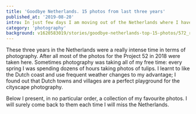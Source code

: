```yaml
---
title: 'Goodbye Netherlands. 15 photos from last three years'
published_at: '2019-08-20'
intro: In just few days I am moving out of the Netherlands where I have lived for the last three years. During these years I met many wonderful people, made countless memories and, obviously, taken hundreds of photos. I had a look at my archive and selected 15 of my favourite pictures.
category: 'photography'
background: v1620583019/stories/goodbye-netherlands-top-15-photos/572_rwlp0l.jpg
---
```


These three years in the Netherlands were a really intense time in terms of photography. After all most of the photos for the <nuxt-link to="/blog/project-52">Project 52 in 2018</nuxt-link> were taken here. Sometimes photography was taking all of my free time: every spring I was spending dozens of hours taking photos of tulips. I learnt to like the Dutch coast and use frequent weather changes to my advantage; I found out that Dutch towns and villages are a perfect playground for the cityscape photography.

Below I present, in no particular order, a collection of my favourite photos. I will surely come back to them each time I will miss the Netherlands.

<photo-lazy src="https://res.cloudinary.com/lukaszrados/image/upload/v1620583018/stories/goodbye-netherlands-top-15-photos/558_oyf9mz.jpg" padding-bottom="66.666"></photo-lazy>

<photo-lazy src="https://res.cloudinary.com/lukaszrados/image/upload/v1620583018/stories/goodbye-netherlands-top-15-photos/559_lw1duu.jpg" padding-bottom="66.666"></photo-lazy>

<photo-lazy src="https://res.cloudinary.com/lukaszrados/image/upload/v1620583018/stories/goodbye-netherlands-top-15-photos/560_biqdnb.jpg" padding-bottom="66.666"></photo-lazy>

<photo-lazy src="https://res.cloudinary.com/lukaszrados/image/upload/v1620583018/stories/goodbye-netherlands-top-15-photos/561_hlugqu.jpg" padding-bottom="100"></photo-lazy>

<photo-lazy src="https://res.cloudinary.com/lukaszrados/image/upload/v1620583018/stories/goodbye-netherlands-top-15-photos/562_npbwoo.jpg" padding-bottom="66.666"></photo-lazy>

<photo-lazy src="https://res.cloudinary.com/lukaszrados/image/upload/v1620583018/stories/goodbye-netherlands-top-15-photos/563_rhunlt.jpg" padding-bottom="66.666"></photo-lazy>

<photo-lazy src="https://res.cloudinary.com/lukaszrados/image/upload/v1620583018/stories/goodbye-netherlands-top-15-photos/564_ifladb.jpg" padding-bottom="66.666"></photo-lazy>

<photo-lazy src="https://res.cloudinary.com/lukaszrados/image/upload/v1620583018/stories/goodbye-netherlands-top-15-photos/565_g7uh7m.jpg" padding-bottom="150"></photo-lazy>

<photo-lazy src="https://res.cloudinary.com/lukaszrados/image/upload/v1620583018/stories/goodbye-netherlands-top-15-photos/566_bmwwai.jpg" padding-bottom="66.666"></photo-lazy>

<photo-lazy src="https://res.cloudinary.com/lukaszrados/image/upload/v1620583019/stories/goodbye-netherlands-top-15-photos/567_qnschf.jpg" padding-bottom="66.666"></photo-lazy>

<photo-lazy src="https://res.cloudinary.com/lukaszrados/image/upload/v1620583019/stories/goodbye-netherlands-top-15-photos/568_glvmdb.jpg" padding-bottom="66.666"></photo-lazy>

<photo-lazy src="https://res.cloudinary.com/lukaszrados/image/upload/v1620583019/stories/goodbye-netherlands-top-15-photos/569_u7erbi.jpg" padding-bottom="150"></photo-lazy>

<photo-lazy src="https://res.cloudinary.com/lukaszrados/image/upload/v1620583019/stories/goodbye-netherlands-top-15-photos/570_j27gbg.jpg" padding-bottom="66.666"></photo-lazy>

<photo-lazy src="https://res.cloudinary.com/lukaszrados/image/upload/v1620583019/stories/goodbye-netherlands-top-15-photos/571_qomukj.jpg" padding-bottom="150"></photo-lazy>

<photo-lazy src="https://res.cloudinary.com/lukaszrados/image/upload/v1620583019/stories/goodbye-netherlands-top-15-photos/572_rwlp0l.jpg" padding-bottom="66.666"></photo-lazy>
